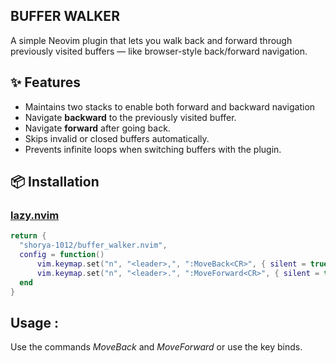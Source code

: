 ## BUFFER WALKER
A simple Neovim plugin that lets you walk back and forward through previously visited buffers — like browser-style back/forward navigation.

## ✨ Features
- Maintains two stacks to enable both forward and backward navigation
- Navigate **backward** to the previously visited buffer.
- Navigate **forward** after going back.
- Skips invalid or closed buffers automatically.
- Prevents infinite loops when switching buffers with the plugin.

## 📦 Installation

### [lazy.nvim](https://github.com/folke/lazy.nvim)
```lua
return {
  "shorya-1012/buffer_walker.nvim",
  config = function()
      vim.keymap.set("n", "<leader>,", ":MoveBack<CR>", { silent = true })
      vim.keymap.set("n", "<leader>.", ":MoveForward<CR>", { silent = true })
  end
}
```

## Usage : 
Use the commands *MoveBack* and *MoveForward* or use the key binds.

